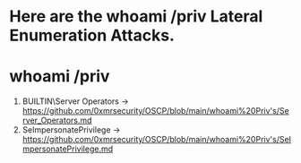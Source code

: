 # Here are the whoami /priv  Lateral Enumeration  Attacks.

# whoami /priv
1. BUILTIN\Server Operators ->
https://github.com/0xmrsecurity/OSCP/blob/main/whoami%20Priv's/Server_Operators.md
2. SeImpersonatePrivilege   ->
https://github.com/0xmrsecurity/OSCP/blob/main/whoami%20Priv's/SeImpersonatePrivilege.md
